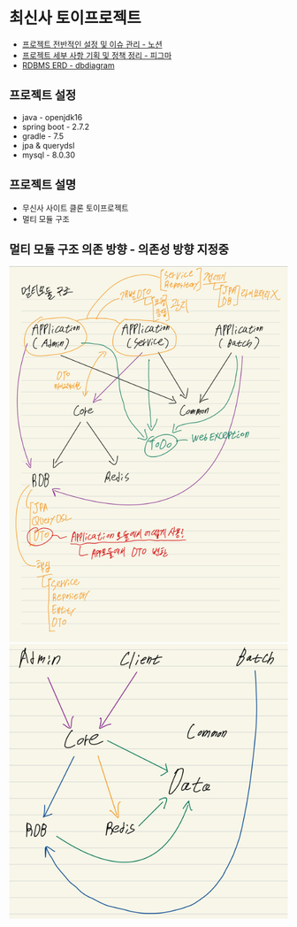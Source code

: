 # 최신사 토이프로젝트
- [프로젝트 전반적인 설정 및 이슈 관리 - 노션](https://candied-turner-915.notion.site/ChoiSinSa-c77c2469974845e2b9c7dcca11717772)
- [프로젝트 세부 사항 기획 및 정책 정리 - 피그마](https://www.figma.com/file/UbMVszmu3byhrEBEYfqhxm/ChoiSinsa?type=design&node-id=0-1&mode=design&t=S4Psf7cU2G2pWCim-0)
- [RDBMS ERD - dbdiagram](https://dbdiagram.io/d/6309f8a7f1a9b01b0ff374bd)

## 프로젝트 설정
- java - openjdk16
- spring boot - 2.7.2
- gradle - 7.5
- jpa & querydsl
- mysql - 8.0.30

## 프로젝트 설명
- 무신사 사이트 클론 토이프로젝트
- 멀티 모듈 구조

## 멀티 모듈 구조 의존 방향 - 의존성 방향 지정중
<img src="temp/multi-module-structure1.png" alt="alt text">
<img src="temp/multi-module-structure2.png" alt="alt text">
